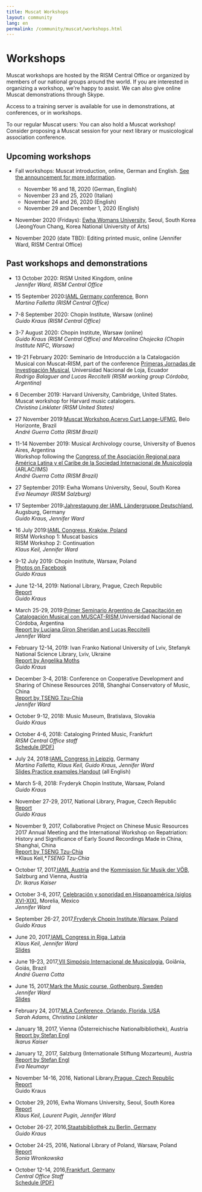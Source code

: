 ```yaml
---
title: Muscat Workshops
layout: community
lang: en
permalink: /community/muscat/workshops.html
---
```


# Workshops

Muscat workshops are hosted by the RISM Central Office or organized by members of our national groups around the world. If you are interested in organizing a workshop, we're happy to assist. We can also give online Muscat demonstrations through Skype. 

Access to a training server is available for use in demonstrations, at conferences, or in workshops.

To our regular Muscat users: You can also hold a Muscat workshop! Consider proposing a Muscat session for your next library or musicological association conference.

## Upcoming workshops

* Fall workshops: Muscat introduction, online, German and English. [See the announcement for more information](http://www.rism.info/en/home/newsdetails/article/2/introductory-muscat-workshops-in-november.html).
    - November 16 and 18, 2020 (German, English)
    - November 23 and 25, 2020 (Italian)
    - November 24 and 26, 2020 (English)
    - November 29 and December 1, 2020 (English)

* November 2020 (Fridays): [Ewha Womans University](http://www.ewha.ac.kr/ewhaen/academics/music.do), Seoul, South Korea (JeongYoun Chang, Korea National University of Arts)

* November 2020 (date TBD): Editing printed music, online (Jennifer Ward, RISM Central Office)

## Past workshops and demonstrations

* 13 October 2020: RISM United Kingdom, online\
*Jennifer Ward, RISM Central Office*

* 15 September 2020:[IAML Germany conference](http://www.aibm.info/tagungen/2020-bonn/), Bonn\
*Martina Falletta (RISM Central Office)*

* 7-8 September 2020: Chopin Institute, Warsaw (online)\
*Guido Kraus (RISM Central Office)*

* 3-7 August 2020: Chopin Institute, Warsaw (online)\
*Guido Kraus (RISM Central Office) and Marcelina Chojecka (Chopin Institute NIFC, Warsaw)*

* 19-21 February 2020: Seminario de Introducción a la Catalogación Musical con Muscat-RISM, part of the conference [Primeras Jornadas de Investigación Musical](https://unl.edu.ec/joim2020/ponente), Universidad Nacional de Loja, Ecuador\
*Rodrigo Balaguer and Lucas Reccitelli (RISM working group Córdoba, Argentina)*

* 6 December 2019: Harvard University, Cambridge, United States. Muscat workshop for Harvard music catalogers.\
*Christina Linklater (RISM United States)*

* 27 November 2019:[Muscat Workshop](https://www.facebook.com/curtLangeUFMG/posts/355729751924800),[Acervo Curt Lange-UFMG](https://www.ufmg.br/rededemuseus/acl/), Belo Horizonte, Brazil\
*André Guerra Cotta (RISM Brazil)*

* 11-14 November 2019: Musical Archivology course, University of Buenos Aires, Argentina\
Workshop following the [Congress of the Asociación Regional para América Latina y el Caribe de la Sociedad Internacional de Musicología](http://4congreso.arlac-ims.com/) (ARLAC/IMS)\
*André Guerra Cotta (RISM Brazil)*

* 27 September 2019: Ewha Womans University, Seoul, South Korea\
*Eva Neumayr (RISM Salzburg)*

* 17 September 2019:[Jahrestagung der IAML Ländergruppe Deutschland](http://www.aibm.info/tagungen/2019-augsburg/), Augsburg, Germany\
*Guido Kraus, Jennifer Ward*

* 16 July 2019:[IAML Congress, Kraków, Poland](/publications/iaml-congresses/2019.html)\
RISM Workshop 1: Muscat basics\
RISM Workshop 2: Continuation\
*Klaus Keil, Jennifer Ward*

* 9-12 July 2019: Chopin Institute, Warsaw, Poland\
[Photos on Facebook](https://www.facebook.com/RISM.info/posts/3032752440098913)\
*Guido Kraus*

* June 12-14, 2019: National Library, Prague, Czech Republic\
[Report](http://www.rism.info/en/home/newsdetails/article/2/muscat-workshop-at-the-czech-national-library-in-prague.html) \
*Guido Kraus*

* March 25-29, 2019:[Primer Seminario Argentino de Capacitación en Catalogación Musical con MUSCAT-RISM,](http://artes.unc.edu.ar/primer-seminario-argentino-de-capacitacion-en-catalogacion-musical-con-muscat-rism/)Universidad Nacional de Córdoba, Argentina\
[Report by Luciana Giron Sheridan and Lucas Reccitelli](http://www.rism.info/en/home/newsdetails/article/64/taller-de-muscat-en-cordoba-argentina-muscat-workshop-in-cordoba-argentina.html)\
*Jennifer Ward*

* February 12-14, 2019: Ivan Franko National University of Lviv, Stefanyk National Science Library, Lviv, Ukraine  \
[Report by Angelika Moths](http://www.rism.info/en/home/newsdetails/article/64/muscat-workshop-with-guido-kraus-in-lviv-12-14-february-2019.html)\
*Guido Kraus*

* December 3-4, 2018: Conference on Cooperative Development and Sharing of Chinese Resources 2018, Shanghai Conservatory of Music, China\
[Report by TSENG Tzu-Chia](http://www.rism.info/en/home/newsdetails/article/64/annual-meeting-of-the-collaborative-project-on-chinese-music-resources-in-shanghai.html)\
*Jennifer Ward*

* October 9-12, 2018: Music Museum, Bratislava, Slovakia\
*Guido Kraus*

* October 4-6, 2018: Cataloging Printed Music, Frankfurt\
*RISM Central Office staff*\
[Schedule (PDF)](/resources-old-website/community-content/Muscat_EN/Programm_DE_EN_FINAL_Drucke_October_2018.pdf)

* July 24, 2018:[IAML Congress in Leipzig](http://iaml2018.info/programme/workshops/), Germany\
*Martina Falletta, Klaus Keil, Guido Kraus, Jennifer Ward*\
[Slides](/resources-old-website/community-content/events/2018_IAML_Leipzig/Ward_Workshop_slides_Leipzig_version.pdf),[Practice examples](/resources-old-website/community-content/events/2018_IAML_Leipzig/Ward_Leipzig_Workshop_examples.pdf),[Handout](/resources-old-website/community-content/events/2018_IAML_Leipzig/Ward_Leipzig_Handout_with_examples.pdf) (all English)

* March 5-8, 2018: Fryderyk Chopin Institute, Warsaw, Poland\
*Guido Kraus*

* November 27-29, 2017, National Library, Prague, Czech Republic\
[Report](http://www.rism.info/en/home/newsdetails/article/2/second-muscat-workshop-in-prague.html)\
*Guido Kraus*

* November 9, 2017, Collaborative Project on Chinese Music Resources 2017 Annual Meeting and the International Workshop on Repatriation: History and Significance of Early Sound Recordings Made in China, Shanghai, China \
[Report by TSENG Tzu-Chia](http://www.rism.info/en/workgroups/chinese-language-region/news/201711-shanghai-meeting.html)\
*Klaus Keil,**TSENG Tzu-Chia*

* October 17, 2017,[IAML Austria](https://www.iaml.at/) and the [Kommission für Musik der VÖB](http://www.univie.ac.at/voeb/kommissionen/musik/), Salzburg and Vienna, Austria\
*Dr. Ikarus Kaiser*

* October 3-6, 2017, [Celebración y sonoridad en Hispanoamérica (siglos XVI-XIX)](http://www.enesmorelia.unam.mx/index.php/eventos-enes-campus/celebracion-y-sonoridad-en-hispanoamerica-siglos-xvi-xix-homenaje-a-jose-lopez-calo/), Morelia, Mexico\
*Jennifer Ward*

* September 26-27, 2017,[Fryderyk Chopin Institute](http://en.chopin.nifc.pl/institute/),[Warsaw, Poland](https://www.facebook.com/RISM.info/posts/1798702750170561)\
*Guido Kraus*

* June 20, 2017,[IAML Congress in Riga, Latvia](https://iaml2017.lnb.lv/programme/20-june/)\
*Klaus Keil, Jennifer Ward*\
[Slides](/resources-old-website/community-content/Muscat_EN/Workshop_slides_Riga_expanded_01.pdf)

* June 19-23, 2017,[VII Simpósio Internacional de Musicologia](https://www.musicologiaemac.org/blank-3), Goiânia, Goiás, Brazil\
*André Guerra Cotta*

* June 15, 2017,[Mark the Music course, Gothenburg, Sweden](http://www.smbf.nu/dok/Program.mark_the_music.pdf)\
*Jennifer Ward*\
[Slides](/resources-old-website/community-content/Muscat_EN/Ward_Workshop_slides_Gothenburg_expanded_01.pdf)

* February 24, 2017,[MLA Conference, Orlando, Florida, USA](http://www.rism.info/en/home/newsdetails/select/events/article/2/rism-at-the-mla-conference-in-orlando-florida.html)\
*Sarah Adams, Christina Linklater*

* January 18, 2017, Vienna (Österreichische Nationalbibliothek), Austria\
[Report by Stefan Engl](http://www.rism.info/en/home/newsdetails/select/events/article/2/muscat-workshops-in-austria.html)\
*Ikarus Kaiser*

* January 12, 2017, Salzburg (Internationale Stiftung Mozarteum), Austria\
[Report by Stefan Engl](http://www.rism.info/en/home/newsdetails/select/events/article/2/muscat-workshops-in-austria.html)\
*Eva Neumayr*

* November 14-16, 2016, National Library,[Prague, Czech Republic](http://www.rism.info/en/home/newsdetails/select/events/article/2/muscat-workshop-in-prague.html)\
[Report](http://www.rism.info/en/home/newsdetails/select/events/article/2/muscat-workshop-in-prague.html)\
Guido Kraus

* October 29, 2016, Ewha Womans University, Seoul, South Korea\
[Report](http://www.rism.info/en/home/newsdetails/select/events/article/2/bringing-the-past-into-the-future-creating-and-curating-digital-music-archives-seoul-south-korea.html)\
*Klaus Keil, Laurent Pugin, Jennifer Ward*

* October 26-27, 2016,[Staatsbibliothek zu Berlin, Germany](https://www.facebook.com/pg/RISM.info/photos/?tab=album&album_id=1349473175093523)\
*Guido Kraus*

* October 24-25, 2016, National Library of Poland, Warsaw, Poland\
[Report](http://www.rism.info/en/home/newsdetails/select/events/article/2/muscat-workshop-in-warsaw.html)\
*Sonia Wronkowska*

* October 12-14, 2016,[Frankfurt, Germany](http://www.rism.info/en/home/newsdetails/select/events/article/2/countdown-to-muscat.html)\
*Central Office Staff*\
[Schedule (PDF)](/resources-old-website/community-content/Muscat_EN/Zeitplan_Workshop_Oktober_2016_EN.pdf)